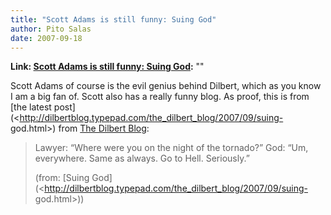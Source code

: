 ```yaml
---
title: "Scott Adams is still funny: Suing God"
author: Pito Salas
date: 2007-09-18
---
```


**Link: [Scott Adams is still funny: Suing God](None):** ""



Scott Adams of course is the evil genius behind Dilbert, which as you know I
am a big fan of. Scott also has a really funny blog. As proof, this is from
[the latest
post](<http://dilbertblog.typepad.com/the_dilbert_blog/2007/09/suing-
god.html>) from [The Dilbert
Blog](<http://dilbertblog.typepad.com/the_dilbert_blog/>):

> Lawyer: “Where were you on the night of the tornado?” God: “Um, everywhere.
> Same as always. Go to Hell. Seriously.”
>
> (from: [Suing
> God](<http://dilbertblog.typepad.com/the_dilbert_blog/2007/09/suing-
> god.html>))


